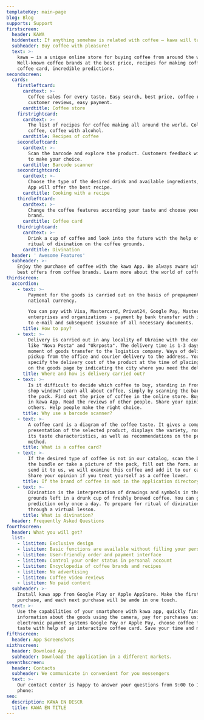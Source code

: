 ```yaml
---
templateKey: main-page
blog: Blog
supports: Support
firstscreen:
  header: KAWA
  hiddentext: If anything somehow is related with coffee – kawa will take care of it.
  subheader: Buy coffee with pleasure!
  text: >-
    kawa – is a unique online store for buying coffee from around the world.
    Well-known coffee brands at the best price, recipes for making coffee, a
    coffee card, incredible predictions.
secondscreen:
  cards:
    firstleftcard:
      cardtext: >-
        Coffee sales for every taste. Easy search, best price, coffee rating,
        customer reviews, easy payment.
      cardtitle: Coffee store
    firstrightcard:
      cardtext: >-
        The list of recipes for coffee making all around the world. Cold, hot
        coffee, coffee with alcohol.
      cardtitle: Recipes of coffee
    secondleftcard:
      cardtext: >-
        Scan the barcode and explore the product. Customers feedback will help
        to make your choice.
      cardtitle: Barcode scanner
    secondrightcard:
      cardtext: >-
        Choose the type of the desired drink and available ingredients, the kawa
        App will offer the best recipe.
      cardtitle: Cooking with a recipe
    thirdleftcard:
      cardtext: >-
        Change the coffee features according your taste and choose your favorite
        brand.
      cardtitle: Coffee card
    thirdrightcard:
      cardtext: >-
        Drink a cup of coffee and look into the future with the help of the
        ritual of divination on the coffee grounds.
      cardtitle: Divination
  header: ' Awesome Features'
  subheader: >-
    Enjoy the purchase of coffee with the kawa App. Be always aware with the
    best offers from coffee brands. Learn more about the world of coffee.
thirdscreen:
  accordion:
    - text: >-
        Payment for the goods is carried out on the basis of prepayment in
        national currency.

        You can pay with Visa, Mastercard, Privat24, Google Pay, Masterpass. For
        enterprises and organizations - payment by bank transfer with invoicing
        to e-mail and subsequent issuance of all necessary documents.
      title: How to pay?
    - text: >-
        Delivery is carried out in any locality of Ukraine with the companies
        like "Nova Posta" and "Ukrposta". The delivery time is 1-3 days from the
        moment of goods transfer to the logistics company. Ways of delivery:
        pickup from the office and courier delivery to the address. You can
        specify the delivery cost of the product at the time of placing order or
        on the goods page by indicating the city where you need the delivery.
      title: Where and how is delivery carried out?
    - text: >-
        Is it difficult to decide which coffee to buy, standing in front of the
        shop window? Learn all about coffee, simply by scanning the barcode on
        the pack. Find out the price of coffee in the online store. Buy coffee
        in kawa App. Read the reviews of other people. Share your opinion with
        others. Help people make the right choice.
      title: Why use a barcode scanner?
    - text: >-
        A coffee card is a diagram of the coffee taste. It gives a complete
        presentation of the selected product, displays the variety, roasting and
        its taste characteristics, as well as recommendations on the preparation
        method.
      title: What is a coffee card?
    - text: >-
        If the desired type of coffee is not in our catalog, scan the barcode on
        the bundle or take a picture of the pack, fill out the form. and then
        send it to us, we will examine this coffee and add it to our catalog.
        Share your opinion if you treat yourself as a coffee lover.
      title: If the brand of coffee is not in the application directory?
    - text: >-
        Divination is the interpretation of drawings and symbols in the coffee
        grounds left in a drunk cup of freshly brewed coffee. You can get a
        prediction only once a day. To prepare for ritual of divination - go
        through a virtual lesson.
      title: What is divination?
  header: Frequently Asked Questions
fourthscreen:
  header: What you will get?
  list:
    - listitem: Exclusive design
    - listitem: Basic functions are available without filling your personal data
    - listitem: User-friendly order and payment interface
    - listitem: Control your order status in personal account
    - listitem: Encyclopedia of coffee brands and recipes
    - listitem: No advertising
    - listitem: Coffee video reviews
    - listitem: No paid content
  subheader: >-
    Install kawa app from Google Play or Apple AppStore. Make the first
    purchase, and each next purchase will be amde in one touch.
  text: >-
    Use the capabilities of your smartphone with kawa app, quickly find
    information about the goods using the camera, pay for purchases using
    electronic payment systems Google Pay or Apple Pay, choose coffee for your
    taste with help of an interactive coffee card. Save your time and money.
fifthscreen:
  header: App Screenshots
sixthscreen:
  header: Download App
  subheader: Download the application in a different markets.
seventhscreen:
  header: Contacts
  subheader: We communicate in convenient for you messengers
  text: >-
    Our contact center is happy to answer your questions from 9:00 to 19:00 by
    phone:
seo:
  description: KAWA EN DESCR
  title: KAWA EN TITLE
---
```


